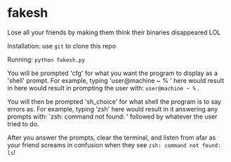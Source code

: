 # fakesh
Lose all your friends by making them think their binaries disappeared LOL

Installation:
use `git` to clone this repo

Running:
`python fakesh.py`

You will be prompted 'cfg' for what you want the program to display as a 'shell' prompt. For example, typing 'user@machine ~ % ' here would result in here would result in prompting the user with:
`user@machine ~ %` .

You will then be prompted 'sh_choice' for what shell the program is to say errors as. For example, typing 'zsh' here would result in it answering any prompts with:
`zsh: command not found: ' followed by whatever the user tried to do.

After you answer the prompts, clear the terminal, and listen from afar as your friend screams in confusion when they see `zsh: command not found: ls`!
